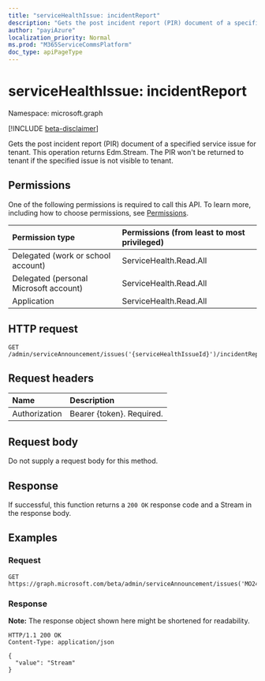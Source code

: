 ```yaml
---
title: "serviceHealthIssue: incidentReport"
description: "Gets the post incident report (PIR) document of a specified service issue for tenant. This operation returns Edm.Stream. The PIR won't be returned to tenant if the specified issue is not visible to tenant."
author: "payiAzure"
localization_priority: Normal
ms.prod: "M365ServiceCommsPlatform"
doc_type: apiPageType
---
```


# serviceHealthIssue: incidentReport
Namespace: microsoft.graph

[!INCLUDE [beta-disclaimer](../../includes/beta-disclaimer.md)]

Gets the post incident report (PIR) document of a specified service issue for tenant. This operation returns Edm.Stream. The PIR won't be returned to tenant if the specified issue is not visible to tenant.


## Permissions
One of the following permissions is required to call this API. To learn more, including how to choose permissions, see [Permissions](/graph/permissions-reference).

|Permission type|Permissions (from least to most privileged)|
|:---|:---|
|Delegated (work or school account)|ServiceHealth.Read.All|
|Delegated (personal Microsoft account)|ServiceHealth.Read.All|
|Application|ServiceHealth.Read.All|

## HTTP request

<!-- {
  "blockType": "ignored"
}
-->
``` http
GET /admin/serviceAnnouncement/issues('{serviceHealthIssueId}')/incidentReport
```

## Request headers
|Name|Description|
|:---|:---|
|Authorization|Bearer {token}. Required.|

## Request body
Do not supply a request body for this method.

## Response

If successful, this function returns a `200 OK` response code and a Stream in the response body.

## Examples

### Request
<!-- {
  "blockType": "request",
  "name": "servicehealthissue_incidentreport"
}
-->
``` http
GET https://graph.microsoft.com/beta/admin/serviceAnnouncement/issues('MO248163')/incidentReport
```


### Response
**Note:** The response object shown here might be shortened for readability.
<!-- {
  "blockType": "response",
  "truncated": true,
  "@odata.type": "Edm.Stream"
}
-->
``` http
HTTP/1.1 200 OK
Content-Type: application/json

{
  "value": "Stream"
}
```

